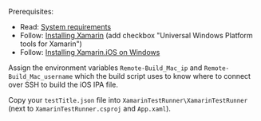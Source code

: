 Prerequisites:

- Read: [System requirements](https://docs.microsoft.com/en-us/xamarin/cross-platform/get-started/requirements)
- Follow: [Installing Xamarin](https://docs.microsoft.com/en-us/xamarin/cross-platform/get-started/installation/index) (add checkbox "Universal Windows Platform tools for Xamarin")
- Follow: [Installing Xamarin.iOS on Windows](https://docs.microsoft.com/en-us/xamarin/ios/get-started/installation/windows/index)

Assign the environment variables `Remote-Build_Mac_ip` and `Remote-Build_Mac_username` which the build script uses to know where to connect over SSH to build the iOS IPA file.

Copy your `testTitle.json` file into `XamarinTestRunner\XamarinTestRunner` (next to `XamarinTestRunner.csproj` and `App.xaml`).
